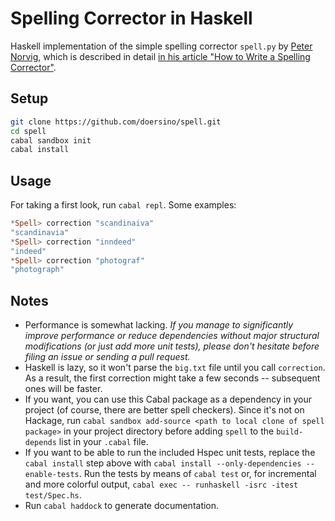 # Spelling Corrector in Haskell

Haskell implementation of the simple spelling corrector `spell.py` by [Peter Norvig](http://norvig.com), which is described in detail [in his article "How to Write a Spelling Corrector"](http://norvig.com/spell-correct.html).


## Setup

```bash
git clone https://github.com/doersino/spell.git
cd spell
cabal sandbox init
cabal install
```


## Usage

For taking a first look, run `cabal repl`. Some examples:

```haskell
*Spell> correction "scandinaiva"
"scandinavia"
*Spell> correction "inndeed"
"indeed"
*Spell> correction "photograf"
"photograph"
```


## Notes

* Performance is somewhat lacking. *If you manage to significantly improve performance or reduce dependencies without major structural modifications (or just add more unit tests), please don't hesitate before filing an issue or sending a pull request.*
* Haskell is lazy, so it won't parse the `big.txt` file until you call `correction`. As a result, the first correction might take a few seconds -- subsequent ones will be faster.
* If you want, you can use this Cabal package as a dependency in your project (of course, there are better spell checkers). Since it's not on Hackage, run `cabal sandbox add-source <path to local clone of spell package>` in your project directory before adding `spell` to the `build-depends` list in your `.cabal` file.
* If you want to be able to run the included Hspec unit tests, replace the `cabal install` step above with `cabal install --only-dependencies --enable-tests`. Run the tests by means of `cabal test` or, for incremental and more colorful output, `cabal exec -- runhaskell -isrc -itest test/Spec.hs`.
* Run `cabal haddock` to generate documentation.
